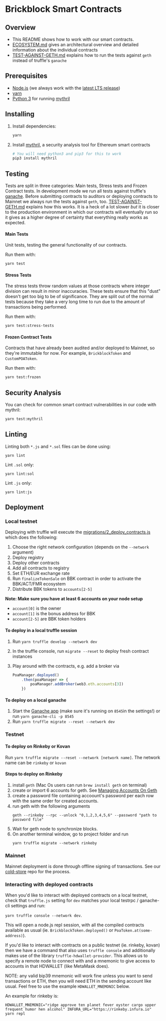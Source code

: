 # Brickblock Smart Contracts

## Overview
* This README shows how to work with our smart contracts.
* [ECOSYSTEM.md](./ECOSYSTEM.md) gives an architectural overview and detailed information about the individual contracts
* [TEST-AGAINST-GETH.md](./TEST-AGAINST-GETH.md) explains how to run the tests against `geth` instead of truffle's `ganache`

## Prerequisites
* [Node.js](https://nodejs.org/en/) (we always work with the [latest LTS release](https://github.com/nodejs/Release#release-schedule))
* [yarn](https://yarnpkg.com)
* [Python 3](https://www.python.org) for running [mythril](https://github.com/ConsenSys/mythril)

## Installing
1. Install dependencies:

    ```sh
    yarn
    ```

1. Install [mythril](https://github.com/ConsenSys/mythril), a security analysis tool for Ethereum smart contracts

    ```sh
    # You will need python3 and pip3 for this to work
    pip3 install mythril
    ```

## Testing
Tests are split in three categories: Main tests, Stress tests and Frozen Contract tests. In development mode we run all tests against truffle's [ganache](http://truffleframework.com/ganache/). Before submitting contracts to auditors or deploying contracts to Mainnet we always run the tests against `geth`, too. [TEST-AGAINST-GETH.md](./TEST-AGAINST-GETH.md) explains how this works. It is a heck of a lot slower _but_ it is closer to the production environment in which our contracts will eventually run so it gives as a higher degree of certainty that everything really works as expected.

#### Main Tests
Unit tests, testing the general functionality of our contracts.

Run them with:

```sh
yarn test
```

#### Stress Tests

The stress tests throw random values at those contracts where integer division can result in minor inaccuracies. These tests ensure that this "dust" doesn't get too big to be of significance.
They are split out of the normal tests because they take a very long time to run due to the amount of transactions being performed.

Run them with:

```sh
yarn test:stress-tests
```

#### Frozen Contract Tests
Contracts that have already been audited and/or deployed to Mainnet, so they're immutable for now. For example, `BrickblockToken` and `CustomPOAToken`.

Run them with:

```sh
yarn test:frozen
```

## Security Analysis
You can check for common smart contract vulnerabilities in our code with mythril:

```sh
yarn test:mythril
```

## Linting
Linting both `*.js` and `*.sol` files can be done using:

```
yarn lint
```

Lint `.sol` only:

```
yarn lint:sol
```

Lint `.js` only:

```
yarn lint:js
```

## Deployment
### Local testnet

Deploying with truffle will execute the [migrations/2_deploy_contracts.js](https://git.brickblock-dev.io/platform/smart-contracts/blob/master/migrations/2_deploy_contracts.js) which does the following:

1. Choose the right network configuration (depends on the `--network` argument)
1. Deploy registry
1. Deploy other contracts
1. Add all contracts to registry
1. Set ETH/EUR exchange rate
1. Run `finalizeTokenSale` on BBK contract in order to activate the BBK/ACT/FMR ecosystem
1. Distribute BBK tokens to `accounts[2-5]`

**Note: Make sure you have at least 6 accounts on your node setup**

* `account[0]` is the owner
* `account[1]` is the bonus address for BBK
* `account[2-5]` are BBK token holders


#### To deploy in a local truffle session
1. Run `yarn truffle develop --network dev`
2. In the truffle console, run `migrate --reset` to deploy fresh contract instances
3. Play around with the contracts, e.g. add a broker via

    ```js
    PoaManager.deployed()
        .then(poaManager => {
            poaManager.addBroker(web3.eth.accounts[3])
        })
    ```

#### To deploy on a local ganache
1. Start the [Ganache app](http://truffleframework.com/ganache/) (make sure it's running on `8545`in the settings!) or run `yarn ganache-cli -p 8545`
1. Run `yarn truffle migrate --reset --network dev`

### Testnet
#### To deploy on Rinkeby or Kovan
Run `yarn truffle migrate --reset --network [network name]`.
The network name can be `rinkeby` or `kovan`

#### Steps to deploy on Rinkeby
1. install `geth` (Mac Os users can run `brew install geth` on terminal)
1. create or import 6 accounts for geth. See [Managing Accounts On Geth](https://github.com/ethereum/go-ethereum/wiki/Managing-your-accounts)
1. create a password file containing accoount's password per each row with the same order for created accounts.
1. run geth with the following arguments
    ```
    geth --rinkeby --rpc --unlock "0,1,2,3,4,5,6" --password "path to password file"
    ```
1. Wait for geth node to synchronize blocks.
1. On another terminal window, go to project folder and run
    ```
    yarn truffle migrate --network rinkeby
    ```

### Mainnet
Mainnet deployment is done through offline signing of transactions. See our [cold-store](https://git.brickblock-dev.io/core/cold-store) repo for the process.

### Interacting with deployed contracts
When you'd like to interact with deployed contracts on a local testnet, check that `truffle.js` setting for `dev` matches your local testrpc / ganache-cli settings and run:

`yarn truffle console --network dev`.

This will open a node.js repl session, with all the compiled contracts available as usual (ie. `BrickblockToken.deployed()` or `PoaToken.at(some-address)`).

If you'd like to interact with contracts on a public testnet (ie. rinkeby, kovan) then we have a command  that also uses `truffle console` and additionally makes use of the library `truffle-hdwallet-provider`. This allows us to specify a remote node to connect with and a mnemonic to give access to accounts in that HDWALLET (like MetaMask does).

NOTE: any valid bip39 mnemonic will work fine unless you want to send transactions or ETH, then you will need ETH in the sending account like usual. Feel free to use the example `HDWALLET_MNEMONIC` below.

An example for rinkeby is:

`HDWALLET_MNEMONIC="ridge approve ten planet fever oyster cargo upper frequent humor hen alcohol" INFURA_URL="https://rinkeby.infura.io" yarn repl`
